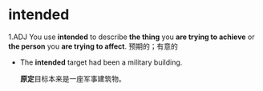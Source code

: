 # intended

1.ADJ You use **intended** to describe **the thing** you **are trying to achieve** or **the person** you **are trying to affect**. 预期的；有意的

- The **intended** target had been a military building.

  **原定**目标本来是一座军事建筑物。

